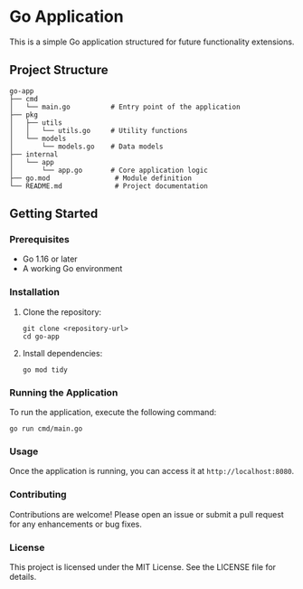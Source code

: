 # Go Application

This is a simple Go application structured for future functionality extensions. 

## Project Structure

```
go-app
├── cmd
│   └── main.go          # Entry point of the application
├── pkg
│   ├── utils
│   │   └── utils.go     # Utility functions
│   └── models
│       └── models.go    # Data models
├── internal
│   └── app
│       └── app.go       # Core application logic
├── go.mod                # Module definition
└── README.md             # Project documentation
```

## Getting Started

### Prerequisites

- Go 1.16 or later
- A working Go environment

### Installation

1. Clone the repository:
   ```
   git clone <repository-url>
   cd go-app
   ```

2. Install dependencies:
   ```
   go mod tidy
   ```

### Running the Application

To run the application, execute the following command:

```
go run cmd/main.go
```

### Usage

Once the application is running, you can access it at `http://localhost:8080`. 

### Contributing

Contributions are welcome! Please open an issue or submit a pull request for any enhancements or bug fixes.

### License

This project is licensed under the MIT License. See the LICENSE file for details.